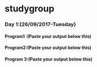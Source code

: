 # studygroup

### Day 1:(26/09/2017-Tuesday)

#### Program1 :(Paste your output below this)


#### Program2:(Paste your output below this)

#### Program 3:(Paste your output below this)
